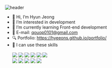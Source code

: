 ![header](https://capsule-render.vercel.app/api?height=160&type=waving&text=Hello!&desc=Wellcome%20To%20HyunJeong's%20Github!&fontAlign=20&descAlign=27&descAlignY=80&animation=fadeIn&color=FFD377)
- 👋 Hi, I’m Hyun Jeong
- 👀 I’m interested in development
- 🌱 I’m currently learning Front-end development
- 📧 E-mail: qouop0101@gmail.com
- 🔍 Portfolio: https://hyeeons.github.io/portfolio/
- 💁 I can use these skills <br><br>
 ![](https://img.shields.io/badge/HTML5-E34F26?style=for-the-badge&logo=html5&logoColor=white)
![](https://img.shields.io/badge/CSS3-1572B6?style=for-the-badge&logo=css3&logoColor=white)
![](https://img.shields.io/badge/Sass-CC6699?style=for-the-badge&logo=sass&logoColor=white)
![](https://img.shields.io/badge/JavaScript-F7DF1E?style=for-the-badge&logo=JavaScript&logoColor=white)
![](https://img.shields.io/badge/React-20232A?style=for-the-badge&logo=react&logoColor=61DAFB)
![](https://img.shields.io/badge/TypeScript-007ACC?style=for-the-badge&logo=typescript&logoColor=white)<br>
![](https://img.shields.io/badge/styled--components-DB7093?style=for-the-badge&logo=styled-components&logoColor=white)
![](https://img.shields.io/badge/jQuery-0769AD?style=for-the-badge&logo=jquery&logoColor=white)
![](https://img.shields.io/badge/Figma-F24E1E?style=for-the-badge&logo=figma&logoColor=white)
![](https://img.shields.io/badge/blender-%23F5792A.svg?style=for-the-badge&logo=blender&logoColor=white)
![](	https://img.shields.io/badge/Tailwind_CSS-38B2AC?style=for-the-badge&logo=tailwind-css&logoColor=white)



